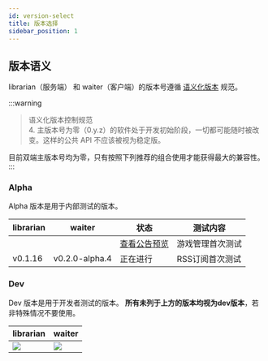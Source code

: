 ```yaml
---
id: version-select
title: 版本选择
sidebar_position: 1
---
```


## 版本语义

librarian（服务端） 和 waiter（客户端）的版本号遵循 [语义化版本](https://semver.org/lang/zh-CN/) 规范。  

:::warning
> 语义化版本控制规范  
> 4. 主版本号为零（0.y.z）的软件处于开发初始阶段，一切都可能随时被改变。这样的公共 API 不应该被视为稳定版。

目前双端主版本号均为零，只有按照下列推荐的组合使用才能获得最大的兼容性。
:::

### Alpha

Alpha 版本是用于内部测试的版本。

|librarian|waiter|状态|测试内容|
|---|---|---|---|
|||[查看公告预览](next)|游戏管理首次测试|
|v0.1.16|v0.2.0-alpha.4|正在进行|RSS订阅首次测试|

### Dev

Dev 版本是用于开发者测试的版本。
**所有未列于上方的版本均视为dev版本**，若非特殊情况不要使用。

|librarian|waiter|
|---|---|
|[![](https://img.shields.io/github/v/release/tuihub/librarian.svg?include_prereleases)](https://github.com/tuihub/librarian/releases/latest)|[![](https://img.shields.io/github/v/release/tuihub/waiter.svg?include_prereleases)](https://github.com/tuihub/waiter/releases/latest)|
